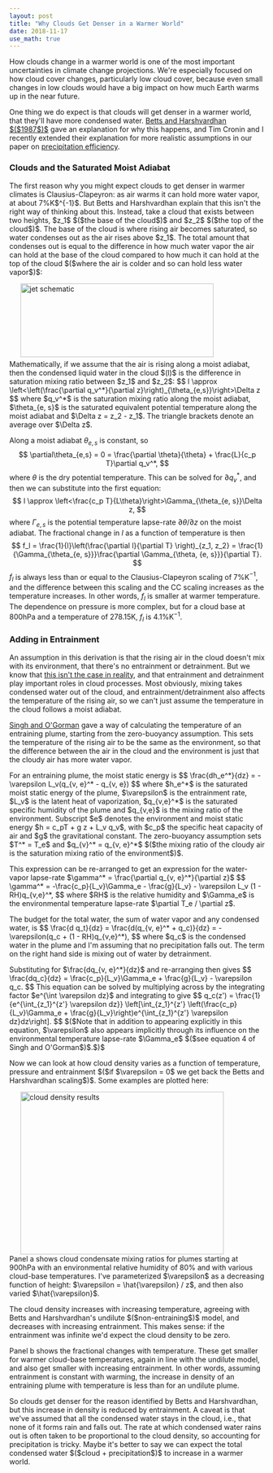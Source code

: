 ```yaml
---
layout: post
title: "Why Clouds Get Denser in a Warmer World"
date: 2018-11-17
use_math: true
---
```


<p>How clouds change in a warmer world is one of the most important uncertainties in climate change projections. We're especially focused on how cloud cover changes, particularly low cloud cover, because even small changes in low clouds would have a big impact on how much Earth warms up in the near future.</p>

<p>One thing we do expect is that clouds will get denser in a warmer world, that they'll have more condensed water. <a href="https://agupubs.onlinelibrary.wiley.com/doi/abs/10.1029/JD092iD07p08483">Betts and Harshvardhan $($1987$)$</a> gave an explanation for why this happens, and Tim Cronin and I recently extended their explanation for more realistic assumptions in our paper on <a href="https://agupubs.onlinelibrary.wiley.com/doi/abs/10.1029/2018MS001482?af=R">precipitation efficiency</a>.</p>

<h3>Clouds and the Saturated Moist Adiabat</h3>

<p>The first reason why you might expect clouds to get denser in warmer climates is Clausius-Clapeyron: as air warms it can hold more water vapor, at about 7%K$^{-1}$. But Betts and Harshvardhan explain that this isn't the right way of thinking about this. Instead, take a cloud that exists between two heights, $z_1$ $($the base of the cloud$)$ and $z_2$ $($the top of the cloud$)$. The base of the cloud is where rising air becomes saturated, so water condenses out as the air rises above $z_1$. The total amount that condenses out is equal to the difference in how much water vapor the air can hold at the base of the cloud compared to how much it can hold at the top of the cloud $($where the air is colder and so can hold less water vapor$)$:</p>

<img src="http://nicklutsko.github.io/notes/images/cloud_density_schematic.png" alt="jet schematic" style="position:absolute; left:250px; width:380px;height:145px;" class="center">
<br /><br /><br /><br /><br /><br /><br /><br />

<p>Mathematically, if we assume that the air is rising along a moist adiabat, then the condensed liquid water in the cloud $(l)$ is the difference in saturation mixing ratio between $z_1$ and $z_2$:
$$
l \approx \left<\left(\frac{\partial q_v^*}{\partial z}\right)_{\theta_{e,s}}\right>\Delta z
$$
where $q_v^*$ is the saturation mixing ratio along the moist adiabat, $\theta_{e, s}$ is the saturated equivalent potential temperature along the moist adiabat and $\Delta z = z_2 - z_1$. The triangle brackets denote an average over $\Delta z$.</p>

Along a moist adiabat $\theta_{e, s}$ is constant, so
$$
\partial\theta_{e,s} = 0 = \frac{\partial \theta}{\theta} + \frac{L}{c_p T}\partial q_v^*,
$$
where $\theta$ is the dry potential temperature. This can be solved for $\partial q_v^*$, and then we can substitute into the first equation:
$$
l \approx \left<\frac{c_p T}{L\theta}\right>\Gamma_{\theta_{e, s}}\Delta z,
$$
where $\Gamma_{e, s}$ is the potential temperature lapse-rate $\partial \theta / \partial z$ on the moist adiabat. The fractional change in $l$ as a function of temperature is then
$$
f_l = \frac{1}{l}\left(\frac{\partial l}{\partial T} \right)_{z_1, z_2} = \frac{1}{\Gamma_{\theta_{e, s}}}\frac{\partial \Gamma_{\theta, {e, s}}}{\partial T}.
$$
$f_l$ is always less than or equal to the Clausius-Clapeyron scaling of 7%K$^{-1}$, and the difference between this scaling and the CC scaling increases as the temperature increases. In other words, $f_l$ is smaller at warmer temperature. The dependence on pressure is more complex, but for a cloud base at 800hPa and a temperature of 278.15K, $f_l$ is 4.1%K$^{-1}$.</p>

<h3>Adding in Entrainment</h3>

<p>An assumption in this derivation is that the rising air in the cloud doesn't mix with its environment, that there's no entrainment or detrainment. But we know that <a href="https://journals.ametsoc.org/doi/10.1175/2009JAS3184.1">this isn't the case in reality</a>, and that entrainment and detrainment play important roles in cloud processes. Most obviously, mixing takes condensed water out of the cloud, and entrainment/detrainment also affects the temperature of the rising air, so we can't just assume the temperature in the cloud follows a moist adiabat.</p>

<p><a href="http://www.mit.edu/~pog/src/singh_entrainment_2013.pdf">Singh and O'Gorman</a> gave a way of calculating the temperature of an entraining plume, starting from the zero-buoyancy assumption. This sets the temperature of the rising air to be the same as the environment, so that the difference between the air in the cloud and the environment is just that the cloudy air has more water vapor.</p>

<p>For an entraining plume, the moist static energy is
$$
\frac{dh_e^*}{dz} = - \varepsilon L_v(q_{v, e}^* - q_{v, e})
$$
where $h_e^*$ is the saturated moist static energy of the plume, $\varepsilon$ is the entrainment rate, $L_v$ is the latent heat of vaporization, $q_{v,e}^*$ is the saturated specific humidity of the plume and $q_{v,e}$ is the mixing ratio of the environment. Subscript $e$ denotes the environment and moist static energy $h = c_pT + g z + L_v q_v$, with $c_p$ the specific heat capacity of air and $g$ the gravitational constant. The zero-buoyancy assumption sets $T^* = T_e$ and $q_{v}^* = q_{v, e}^*$ $($the mixing ratio of the cloudy air is the saturation mixing ratio of the environment$)$.</p>

<p>This expression can be re-arranged to get an expression for the water-vapor lapse-rate $\gamma^* = \frac{\partial q_{v, e}^*}{\partial z}$ 
$$
\gamma^* = -\frac{c_p}{L_v}\Gamma_e - \frac{g}{L_v} - \varepsilon L_v (1 - RH)q_{v,e}^*,
$$
where $RH$ is the relative humidity and $\Gamma_e$ is the environmental temperature lapse-rate $\partial T_e / \partial z$.</p> 

<p>The budget for the total water, the sum of water vapor and any condensed water, is
$$
\frac{d q_t}{dz} = \frac{d(q_{v, e}^* + q_c)}{dz} = -\varepsilon(q_c + (1 - RH)q_{v,e}^*),
$$
where $q_c$ is the condensed water in the plume and I'm assuming that no precipitation falls out. The term on the right hand side is mixing out of water by detrainment.</p>

<p>Substituting for $\frac{dq_{v, e}^*}{dz}$ and re-arranging then gives
$$
\frac{dq_c}{dz} = \frac{c_p}{L_v}\Gamma_e + \frac{g}{L_v} - \varepsilon q_c.
$$
This equation can be solved by multiplying across by the integrating factor $e^{\int \varepsilon dz}$ and integrating to give
$$
q_c(z') = \frac{1}{e^{\int_{z_1}^{z'} \varepsilon dz}} \left[\int_{z_1}^{z'} \left(\frac{c_p}{L_v}\Gamma_e + \frac{g}{L_v}\right)e^{\int_{z_1}^{z'} \varepsilon dz}dz\right].
$$
$($Note that in addition to appearing explicitly in this equation, $\varepsilon$ also appears implicitly through its influence on the environmental temperature lapse-rate $\Gamma_e$ $($see equation 4 of Singh and O'Gorman$)$.$)$</p>

<p>Now we can look at how cloud density varies as a function of temperature, pressure and entrainment $($if $\varepsilon = 0$ we get back the Betts and Harshvardhan scaling$)$. Some examples are plotted here:</p>

<img src="http://nicklutsko.github.io/notes/images/simple_model.png" alt="cloud density results" style="position:absolute; left:250px; width:400px;height:320px;" class="center">
<br /><br /><br /><br /><br /><br /><br /><br /><br /><br /><br /><br /><br /><br /><br /><br /><br /><br />

<p>Panel a shows cloud condensate mixing ratios for plumes starting at 900hPa with an environmental relative humidity of 80% and with various cloud-base temperatures. I've parameterized $\varepsilon$ as a decreasing function of height: $\varepsilon = \hat{\varepsilon} / z$, and then also varied $\hat{\varepsilon}$.</p> 

<p>The cloud density increases with increasing temperature, agreeing with Betts and Harshvardhan's undilute $($non-entraining$)$ model, and decreases with increasing entrainment. This makes sense: if the entrainment was infinite we'd expect the cloud density to be zero.</p>

<p>Panel b shows the fractional changes with temperature. These get smaller for warmer cloud-base temperatures, again in line with the undilute model, and also get smaller with increasing entrainment. In other words, assuming entrainment is constant with warming, the increase in density of an entraining plume with temperature is less than for an undilute plume.</p> 

<p>So clouds get denser for the reason identified by Betts and Harshvardhan, but this increase in density is reduced by entrainment. A caveat is that we've assumed that all the condensed water stays in the cloud, i.e., that none of it forms rain and falls out. The rate at which condensed water rains out is often taken to be proportional to the cloud density, so accounting for precipitation is tricky. Maybe it's better to say we can expect the total condensed water $($cloud + precipitation$)$ to increase in a warmer world.</p>

 





